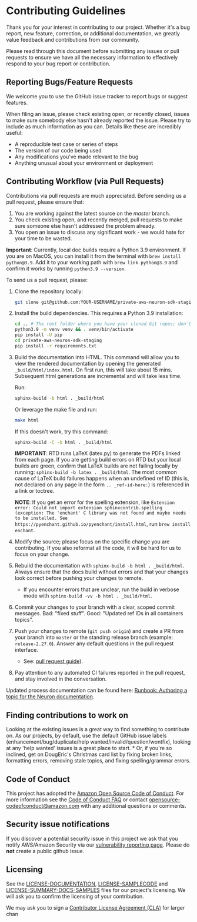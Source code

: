 # Contributing Guidelines

Thank you for your interest in contributing to our project. Whether it's a bug report, new feature, correction, or additional
documentation, we greatly value feedback and contributions from our community.

Please read through this document before submitting any issues or pull requests to ensure we have all the necessary
information to effectively respond to your bug report or contribution.

## Reporting Bugs/Feature Requests

We welcome you to use the GitHub issue tracker to report bugs or suggest features.

When filing an issue, please check existing open, or recently closed, issues to make sure somebody else hasn't already
reported the issue. Please try to include as much information as you can. Details like these are incredibly useful:

* A reproducible test case or series of steps
* The version of our code being used
* Any modifications you've made relevant to the bug
* Anything unusual about your environment or deployment

## Contributing Workflow (via Pull Requests)

Contributions via pull requests are much appreciated. Before sending us a pull request, please ensure that:

1. You are working against the latest source on the *master* branch.
2. You check existing open, and recently merged, pull requests to make sure someone else hasn't addressed the problem already.
3. You open an issue to discuss any significant work - we would hate for your time to be wasted.

**Important**: Currently, local doc builds require a Python 3.9 environment. If you are on MacOS, you can install it from the terminal with `brew install python@3.9`. Add it to your working path with `brew link python@3.9` and confirm it works by running `python3.9 --version`.

To send us a pull request, please:

1. Clone the repository locally:

    ```bash
    git clone git@github.com:YOUR-USERNAME/private-aws-neuron-sdk-staging.git
    ```

2. Install the build dependencies. This requires a Python 3.9 installation:

    ```bash
    cd .. # The root folder where you have your cloned Git repos; don't run this in the repo folder but one level up or you'll have venv files in your repo folder
    python3.9 -m venv venv && . venv/bin/activate
    pip install -U pip
    cd private-aws-neuron-sdk-staging
    pip install -r requirements.txt
    ```

3. Build the documentation into HTML. This command will allow you to view the
   rendered documentation by opening the generated `_build/html/index.html`. On first run, this will take about 15 mins. Subsequent html generations are incremental and will take less time.

   Run:

   ```bash
   sphinx-build -b html . _build/html
   ```

   Or leverage the make file and run:

   ```bash
   make html
   ```

   If this doesn't work, try this command:

   ```bash
   sphinx-build -C -b html . _build/html
   ```

   **IMPORTANT**: RTD runs LaTeX (latex.py) to generate the PDFs linked from each page. If you are getting build errors on RTD but your local builds are green, confirm that LaTeX builds are not failing locally by running: `sphinx-build -b latex . _build/html`. The most common cause of LaTeX build failures happens when an undefined ref ID (this is, not declared on any page in the form `.. _ref-id-here:`) is referenced in a link or toctree.

   **NOTE**: If you get an error for the spelling extension, like `Extension error: Could not import extension sphinxcontrib.spelling (exception: The 'enchant' C library was not found and maybe needs to be installed. See  https://pyenchant.github.io/pyenchant/install.html`, run `brew install enchant`.

4. Modify the source; please focus on the specific change you are contributing. If you also reformat all the code, it will be hard for us to focus on your change.
5. Rebuild the documentation with `sphinx-build -b html . _build/html`. Always ensure that the docs build without errors and that your changes look correct before pushing your changes to remote.
    * If you encounter errors that are unclear, run the build in verbose mode with `sphinx-build -vv -b html . _build/html`.
6. Commit your changes to your branch with a clear, scoped commit messages. Bad: "fixed stuff". Good: "Updated ref IDs in all containers topics".
7. Push your changes to remote (`git push origin`) and create a PR from your branch into `master` or the standing release branch (example: `release-2.27.0`). Answer any default questions in the pull request interface.
    * See: [pull request guide](https://help.github.com/articles/creating-a-pull-request/)).
8. Pay attention to any automated CI failures reported in the pull request, and stay involved in the conversation.

Updated process documentation can be found here: [Runbook: Authoring a topic for the Neuron documentation](https://quip-amazon.com/e9B9AM7Npb17/Runbook-Authoring-a-topic-for-the-Neuron-documentation).

## Finding contributions to work on

Looking at the existing issues is a great way to find something to contribute on. As our projects, by default, use the default GitHub issue labels (enhancement/bug/duplicate/help wanted/invalid/question/wontfix), looking at any 'help wanted' issues is a great place to start.
    * Or, if you're so inclined, get on DougEric's Christmas card list by fixing broken links, formatting errors, removing stale topics, and fixing spelling/grammar errors.

## Code of Conduct

This project has adopted the [Amazon Open Source Code of Conduct](https://aws.github.io/code-of-conduct).
For more information see the [Code of Conduct FAQ](https://aws.github.io/code-of-conduct-faq) or contact
opensource-codeofconduct@amazon.com with any additional questions or comments.

## Security issue notifications

If you discover a potential security issue in this project we ask that you notify AWS/Amazon Security via our [vulnerability reporting page](http://aws.amazon.com/security/vulnerability-reporting/). Please do **not** create a public github issue.

## Licensing

See the [LICENSE-DOCUMENTATION](./LICENSE-DOCUMENTATION), [LICENSE-SAMPLECODE](./LICENSE-SAMPLECODE) and [LICENSE-SUMMARY-DOCS-SAMPLES](./LICENSE-SUMMARY-DOCS-SAMPLES) files for our project's licensing. We will ask you to confirm the licensing of your contribution.

We may ask you to sign a [Contributor License Agreement (CLA)](http://en.wikipedia.org/wiki/Contributor_License_Agreement) for larger chan
